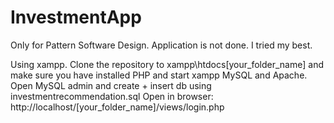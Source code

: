 # InvestmentApp

Only for Pattern Software Design. Application is not done. I tried my best.
 
Using xampp. Clone the repository to xampp\htdocs\[your_folder_name] and make sure you have installed PHP and start xampp MySQL and Apache. Open MySQL admin and create + insert db using investmentrecommendation.sql
Open in browser: http://localhost/[your_folder_name]/views/login.php
